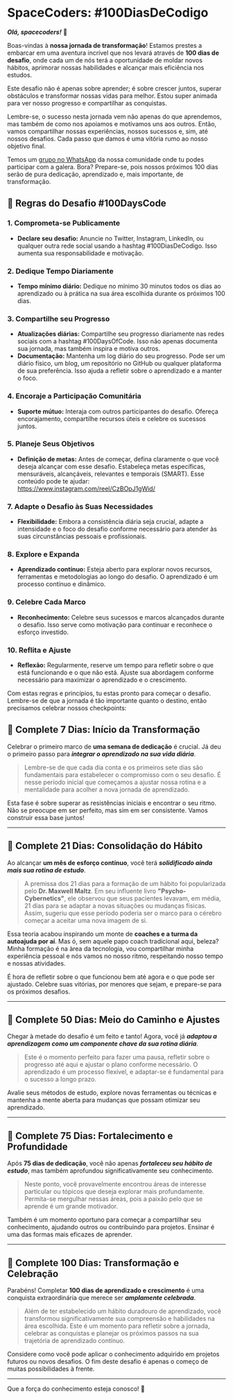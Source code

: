 # SpaceCoders: #100DiasDeCodigo

***Olá, spacecoders!*** 🖖

Boas-vindas à **nossa jornada de transformação**! Estamos prestes a embarcar em uma aventura incrível que nos levará através de **100 dias de desafio**, onde cada um de nós terá a oportunidade de moldar novos hábitos, aprimorar nossas habilidades e alcançar mais eficiência nos estudos.

Este desafio não é apenas sobre aprender; é sobre crescer juntos, superar obstáculos e transformar nossas vidas para melhor. Estou super animada para ver nosso progresso e compartilhar as conquistas.

Lembre-se, o sucesso nesta jornada vem não apenas do que aprendemos, mas também de como nos apoiamos e motivamos uns aos outros. Então, vamos compartilhar nossas experiências, nossos sucessos e, sim, até nossos desafios. Cada passo que damos é uma vitória rumo ao nosso objetivo final.

Temos um [grupo no WhatsApp](https://chat.whatsapp.com/F32aZqVM4HWIa3yscW0KpJ) da nossa comunidade onde tu podes participar com a galera. Bora? Prepare-se, pois nossos próximos 100 dias serão de pura dedicação, aprendizado e, mais importante, de transformação.

## 🖖 **Regras do Desafio #100DaysCode**

### 1. Comprometa-se Publicamente

- **Declare seu desafio:** Anuncie no Twitter, Instagram, LinkedIn, ou qualquer outra rede social usando a hashtag #100DiasDeCodigo. Isso aumenta sua responsabilidade e motivação.

### 2. Dedique Tempo Diariamente

- **Tempo mínimo diário:** Dedique no mínimo 30 minutos todos os dias ao aprendizado ou à prática na sua área escolhida durante os próximos 100 dias.

### 3. Compartilhe seu Progresso

- **Atualizações diárias:** Compartilhe seu progresso diariamente nas redes sociais com a hashtag #100DaysOfCode. Isso não apenas documenta sua jornada, mas também inspira e motiva outros.
- **Documentação:** Mantenha um log diário do seu progresso. Pode ser um diário físico, um blog, um repositório no GitHub ou qualquer plataforma de sua preferência. Isso ajuda a refletir sobre o aprendizado e a manter o foco.

### 4. Encoraje a Participação Comunitária

- **Suporte mútuo:** Interaja com outros participantes do desafio. Ofereça encorajamento, compartilhe recursos úteis e celebre os sucessos juntos.

### 5. Planeje Seus Objetivos

- **Definição de metas:** Antes de começar, defina claramente o que você deseja alcançar com esse desafio. Estabeleça metas específicas, mensuráveis, alcançáveis, relevantes e temporais (SMART). Esse conteúdo pode te ajudar: https://www.instagram.com/reel/CzBOpJ1gWid/

### 7. Adapte o Desafio às Suas Necessidades

- **Flexibilidade:** Embora a consistência diária seja crucial, adapte a intensidade e o foco do desafio conforme necessário para atender às suas circunstâncias pessoais e profissionais.

### 8. Explore e Expanda

- **Aprendizado contínuo:** Esteja aberto para explorar novos recursos, ferramentas e metodologias ao longo do desafio. O aprendizado é um processo contínuo e dinâmico.

### 9. Celebre Cada Marco

- **Reconhecimento:** Celebre seus sucessos e marcos alcançados durante o desafio. Isso serve como motivação para continuar e reconhece o esforço investido.

### 10. Reflita e Ajuste

- **Reflexão:** Regularmente, reserve um tempo para refletir sobre o que está funcionando e o que não está. Ajuste sua abordagem conforme necessário para maximizar o aprendizado e o crescimento.

Com estas regras e princípios, tu estas pronto para começar o desafio. Lembre-se de que a jornada é tão importante quanto o destino, então precisamos celebrar nossos checkpoints:

## 🚩 Complete 7 Dias: Início da Transformação

Celebrar o primeiro marco de **uma semana de dedicação** é crucial. Já deu o primeiro passo para ***integrar o aprendizado na sua vida diária***.

> Lembre-se de que cada dia conta e os primeiros sete dias são fundamentais para estabelecer o compromisso com o seu desafio. É nesse período inicial que começamos a ajustar nossa rotina e a mentalidade para acolher a nova jornada de aprendizado.

Esta fase é sobre superar as resistências iniciais e encontrar o seu ritmo. Não se preocupe em ser perfeito, mas sim em ser consistente. Vamos construir essa base juntos!

---

## 🚩 Complete 21 Dias: Consolidação do Hábito

Ao alcançar **um mês de esforço contínuo**, você terá ***solidificado ainda mais sua rotina de estudo***.

> A premissa dos 21 dias para a formação de um hábito foi popularizada pelo **Dr. Maxwell Maltz**. Em seu influente livro **"Psycho-Cybernetics"**, ele observou que seus pacientes levavam, em média, 21 dias para se adaptar a novas situações ou mudanças físicas. Assim, sugeriu que esse período poderia ser o marco para o cérebro começar a aceitar uma nova imagem de si.

Essa teoria acabou inspirando um monte de **coaches e a turma da autoajuda por aí**. Mas ó, sem aquele papo coach tradicional aqui, beleza? Minha formação é na àrea da tecnologia, vou compartilhar minha experiência pessoal e nós vamos no nosso ritmo, respeitando nosso tempo e nossas atividades.

É hora de refletir sobre o que funcionou bem até agora e o que pode ser ajustado. Celebre suas vitórias, por menores que sejam, e prepare-se para os próximos desafios.

---

## 🚩 Complete 50 Dias: Meio do Caminho e Ajustes

Chegar à metade do desafio é um feito e tanto! Agora, você já ***adaptou a aprendizagem como um componente chave da sua rotina diária***.

> Este é o momento perfeito para fazer uma pausa, refletir sobre o progresso até aqui e ajustar o plano conforme necessário. O aprendizado é um processo flexível, e adaptar-se é fundamental para o sucesso a longo prazo.

Avalie seus métodos de estudo, explore novas ferramentas ou técnicas e mantenha a mente aberta para mudanças que possam otimizar seu aprendizado.

---

## 🚩 Complete 75 Dias: Fortalecimento e Profundidade

Após **75 dias de dedicação**, você não apenas ***fortaleceu seu hábito de estudo***, mas também aprofundou significativamente seu conhecimento.

> Neste ponto, você provavelmente encontrou áreas de interesse particular ou tópicos que deseja explorar mais profundamente. Permita-se mergulhar nessas áreas, pois a paixão pelo que se aprende é um grande motivador.

Também é um momento oportuno para começar a compartilhar seu conhecimento, ajudando outros ou contribuindo para projetos. Ensinar é uma das formas mais eficazes de aprender.

---

## 🚩 Complete 100 Dias: Transformação e Celebração

Parabéns! Completar **100 dias de aprendizado e crescimento** é uma conquista extraordinária que merece ser ***amplamente celebrada***.

> Além de ter estabelecido um hábito duradouro de aprendizado, você transformou significativamente sua compreensão e habilidades na área escolhida. Este é um momento para refletir sobre a jornada, celebrar as conquistas e planejar os próximos passos na sua trajetória de aprendizado contínuo.

Considere como você pode aplicar o conhecimento adquirido em projetos futuros ou novos desafios. O fim deste desafio é apenas o começo de muitas possibilidades à frente.

---
Que a força do conhecimento esteja conosco! 🖖
